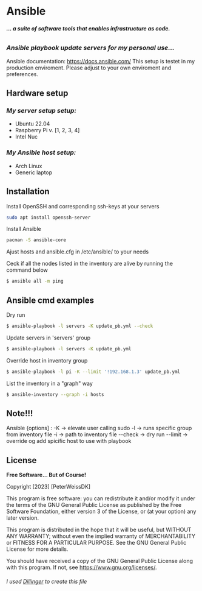 # Ansible
###### __... a suite of software tools that enables infrastructure as code.__
### _Ansible playbook update servers for my personal use..._



Ansible documentation: https://docs.ansible.com/
This setup is testet in my production enviroment. Please adjust to your own enviroment and preferences.

## Hardware setup

### _My server setup setup:_
- Ubuntu 22.04
- Raspberry Pi v. [1, 2, 3, 4]
- Intel Nuc

### _My Ansible host setup:_
- Arch Linux
- Generic laptop

## Installation

Install OpenSSH and corresponding ssh-keys at your servers

```sh
sudo apt install openssh-server
```

Install Ansible

```sh
pacman -S ansible-core
```

Ajust hosts and ansible.cfg in /etc/ansible/ to your needs

Ceck if all the nodes listed in the inventory are alive by running the command below

```sh
$ ansible all -m ping
```

## Ansible cmd examples
Dry run
```sh
$ ansible-playbook -l servers -K update_pb.yml --check
```
Update servers in 'servers' group
```sh
$ ansible-playbook -l servers -K update_pb.yml
```
Override host in inventory group
```sh
$ ansible-playbook -l pi -K --limit '!192.168.1.3' update_pb.yml
```
List the inventory in a "graph" way
```sh
$ ansible-inventory --graph -i hosts
```

## Note!!!

Ansible {options] :
-K -> elevate user calling sudo
-l -> runs specific group from inventory file
-i -> path to inventory file
--check -> dry run
--limit -> override og add spicific host to use with playbook

## License


**Free Software... But of Course!**

Copyright [2023] [PeterWeissDK]

This program is free software: you can redistribute it and/or modify it under the terms of the GNU General Public License as published by the Free Software Foundation, either version 3 of the License, or (at your option) any later version.

This program is distributed in the hope that it will be useful, but WITHOUT ANY WARRANTY; without even the implied warranty of MERCHANTABILITY or FITNESS FOR A PARTICULAR PURPOSE. See the GNU General Public License for more details.

You should have received a copy of the GNU General Public License along with this program. If not, see <https://www.gnu.org/licenses/>.

###### _I used [Dillinger](https://dillinger.io) to create this file_

[//]: # (misc. -comments)

